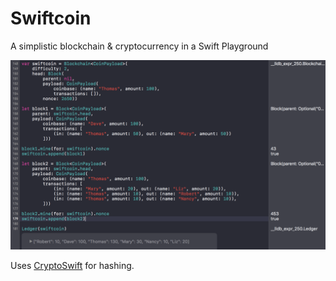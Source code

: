 # Swiftcoin
A simplistic blockchain &amp; cryptocurrency in a Swift Playground

![](swiftcoin.png)

Uses [CryptoSwift](https://github.com/krzyzanowskim/CryptoSwift) for hashing.